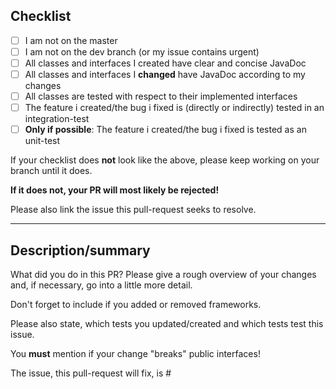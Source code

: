 
## Checklist
    
- [ ] I am not on the master
- [ ] I am not on the dev branch (or my issue contains urgent)
- [ ] All classes and interfaces I created have clear and concise JavaDoc
- [ ] All classes and interfaces I **changed** have JavaDoc according to my changes
- [ ] All classes are tested with respect to their implemented interfaces
- [ ] The feature i created/the bug i fixed is (directly or indirectly) tested in an integration-test
- [ ] **Only if possible**: The feature i created/the bug i fixed is tested as an unit-test

If your checklist does **not** look like the above, please keep working on your branch until it does.
    
**If it does not, your PR will most likely be rejected!**

Please also link the issue this pull-request seeks to resolve.
    
---
    
## Description/summary

What did you do in this PR? Please give a rough overview of your changes and, if necessary, go into a little more detail.
    
Don't forget to include if you added or removed frameworks.

Please also state, which tests you updated/created and which tests test this issue.
    
You **must** mention if your change "breaks" public interfaces!

The issue, this pull-request will fix, is #<Nummer>